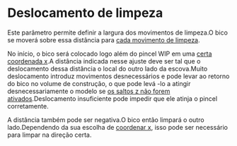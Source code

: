 Deslocamento de limpeza
====
Este parâmetro permite definir a largura dos movimentos de limpeza.O bico se moverá sobre essa distância para [cada movimento de limpeza](wipe_repeat_count.md).

No início, o bico será colocado logo além do pincel WIP em uma [certa coordenada x](wipe_brush_pos_x.md).A distância indicada nesse ajuste deve ser tal que o deslocamento dessa distância o local do outro lado da escova.Muito deslocamento introduz movimentos desnecessários e pode levar ao retorno do bico no volume de construção, o que pode levá -lo a atingir desnecessariamente o modelo se [os saltos z não forem ativados](wipe_hop_enable.md).Deslocamento insuficiente pode impedir que ele atinja o pincel corretamente.

A distância também pode ser negativa.O bico então limpará o outro lado.Dependendo da sua escolha de [coordenar x](wipe_brush_pos_x.md), isso pode ser necessário para limpar na direção certa.